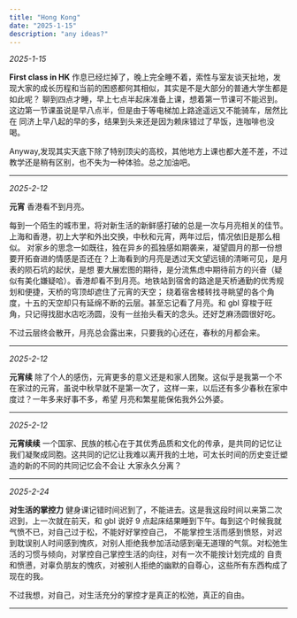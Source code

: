 ```yaml
---
title: "Hong Kong"
date: "2025-1-15"
description: "any ideas?"
---
```


_2025-1-15_

**First class in HK**
作息已经烂掉了，晚上完全睡不着，索性与室友谈天扯地，发现大家的成长历程和当前的困惑都何其相似，其实是不是大部分的普通大学生都是如此呢？
聊到四点才睡，早上七点半起床准备上课，想着第一节课可不能迟到。这边第一节课虽说是早八点半，但是由于等电梯加上路途遥远又不能骑车，居然比在
同济上早八起的早的多，结果到头来还是因为赖床错过了早饭，连咖啡也没喝。

Anyway,发现其实天底下除了特别顶尖的高校，其他地方上课也都大差不差，不过教学还是稍有区别，也不失为一种体验。总之加油吧。

---

_2025-2-12_

**元宵**
香港看不到月亮。

每到一个陌生的城市里，将对新生活的新鲜感打破的总是一次与月亮相关的佳节。上海和香港，初上大学和外出交换，中秋和元宵，两年过后，情况依旧是那么相似。
对家乡的思念一如既往，独在异乡的孤独感如期袭来，凝望圆月的那一份想要开拓奋进的情感是否还在？上海看到的月亮是透过天文望远镜的清晰可见，是月表的陨石坑的起伏，是想
要大展宏图的期待，是分流焦虑中期待前方的兴奋（疑似有美化嫌疑哈）。香港却看不到月亮。地铁站到宿舍的路途是天桥通勤的优秀规划和便捷，天桥的穹顶却遮住了元宵的天空；
绕着宿舍楼转找寻眺望的各个角度，十五的天空却只有延绵不断的云层。甚至忘记看了月亮。和 gbl 穿梭于旺角，只记得找甜水店吃汤圆，没有一丝抬头看天的念头。还好芝麻汤圆很好吃。

不过云层终会散开，月亮总会露出来，只要我的心还在，春秋的月都会来。

---

_2025-2-12_

**元宵续**
除了个人的感伤，元宵更多的意义还是和家人团聚。这似乎是我第一个不在家过的元宵，虽说中秋早就不是第一次了，这样一来，以后还有多少春秋在家中度过？一年多来好事不多，希望
月亮和繁星能保佑我外公外婆。

---

_2025-2-12_

**元宵续续**
一个国家、民族的核心在于其优秀品质和文化的传承，是共同的记忆让我们凝聚成同胞。这共同的记忆让我难以离开我的土地，可太长时间的历史变迁塑造的新的不同的共同记忆会不会让
大家永久分离？

---

_2025-2-24_

**对生活的掌控力**
健身课记错时间迟到了，不能进去。这是我这段时间以来第二次迟到，上一次就在前天，和 gbl 说好 9 点起床结果睡到下午。每到这个时候我就气愤不已，对自己过于松，不能好好掌控自己，
不能掌控生活而感到愤怒，对迟到耽误别人时间感到愧疚，对别人拒绝我参加活动感到毫无道理的气氛。对松弛生活的习惯与倾向，对掌控自己掌控生活的向往，对有一次不能按计划完成的
自责和愤懑，对辜负朋友的愧疚，对被别人拒绝的幽默的自尊心，这些所有东西构成了现在的我。

不过我想，对自己，对生活充分的掌控才是真正的松弛，真正的自由。

---
